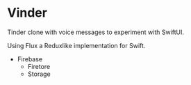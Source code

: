 # Vinder

Tinder clone with voice messages to experiment with SwiftUI.

Using Flux a Reduxlike implementation for Swift.

- Firebase
    - Firetore
    - Storage
    


